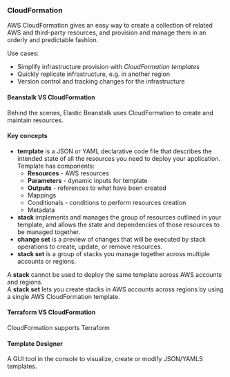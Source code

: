 ### CloudFormation

AWS CloudFormation gives an easy way to create a collection of related AWS and third-party resources, and provision and manage them in an orderly and predictable fashion.

Use cases:
* Simplify infrastructure provision with *CloudFormation templates*
* Quickly replicate infrastructure, e.g. in another region
* Version control and tracking changes for the infrastructure

#### Beanstalk VS CloudFormation
Behind the scenes, Elastic Beanstalk uses CloudFormation to create and maintain resources.

#### Key concepts
* **template** is a JSON or YAML declarative code file that describes the intended state of all the resources you need to deploy your application.\
Template has components:
  * **Resources** - AWS resources
  * **Parameters** - dynamic inputs for template
  * **Outputs** - references to what have been created
  * Mappings
  * Conditionals - conditions to perform resources creation
  * Metadata
* **stack** implements and manages the group of resources outlined in your template, and allows the state and dependencies of those resources to be managed together.
* **change set** is a preview of changes that will be executed by stack operations to create, update, or remove resources.
* **stack set** is a group of stacks you manage together across multiple accounts or regions.

A **stack** cannot be used to deploy the same template across AWS accounts and regions.\
A **stack set** lets you create stacks in AWS accounts across regions by using a single AWS CloudFormation template.

#### Terraform VS CloudFormation
CloudFormation supports Terraform

#### Template Designer
A GUI tool in the console to visualize, create or modify JSON/YAMLS templates.
